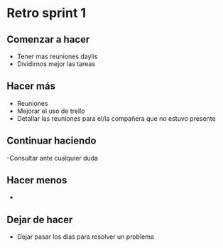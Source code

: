 # Retro sprint 1

## Comenzar a hacer

- Tener mas reuniones daylis
- Dividirnos mejor las tareas

## Hacer más
- Reuniones
- Mejorar el uso de trello
- Detallar las reuniones para el/la compañera que no estuvo presente

## Continuar haciendo
-Consultar ante cualquier duda 

## Hacer menos
-

## Dejar de hacer
- Dejar pasar los dias para resolver un problema

